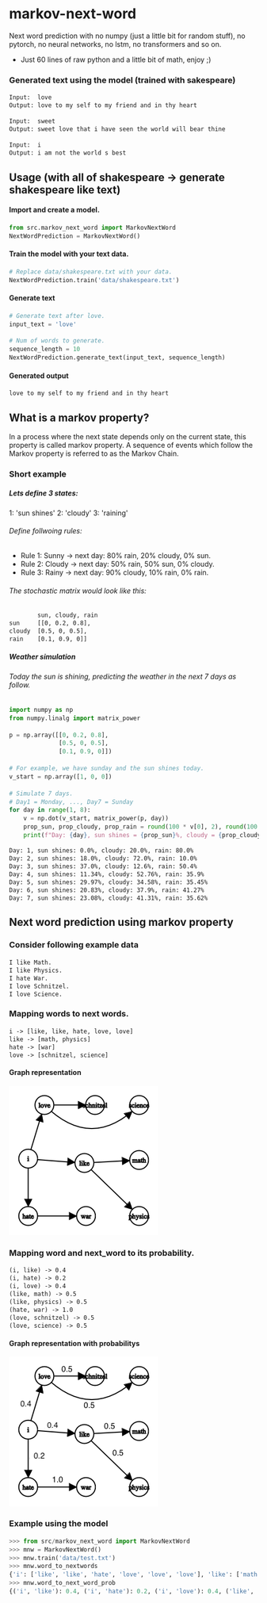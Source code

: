 # markov-next-word
Next word prediction with no numpy (just a little bit for random stuff), no pytorch, no neural networks, no lstm, no transformers and so on.

* Just 60 lines of raw python and a little bit of math, enjoy ;)

###  Generated text using the model (trained with sakespeare)

```console
Input:  love
Output: love to my self to my friend and in thy heart

Input:  sweet
Output: sweet love that i have seen the world will bear thine 

Input:  i
Output: i am not the world s best
```

## Usage (with all of shakespeare -> generate shakespeare like text)

#### Import and create a model.

```python
from src.markov_next_word import MarkovNextWord
NextWordPrediction = MarkovNextWord()
```
#### Train the model with your text data.

```python
# Replace data/shakespeare.txt with your data.
NextWordPrediction.train('data/shakespeare.txt')
```

#### Generate text

```python
# Generate text after love.
input_text = 'love'

# Num of words to generate.
sequence_length = 10
NextWordPrediction.generate_text(input_text, sequence_length)
```

#### Generated output
```console
love to my self to my friend and in thy heart
```

## What is a markov property?
In a process where the next state depends only on the current state, this property is called markov property.
A sequence of events which follow the Markov property is referred to as the Markov Chain.

### Short example

##### Lets define 3 states:

1: 'sun shines'
2: 'cloudy'
3: 'raining'

###### Define follwoing rules:

* Rule 1: Sunny → next day: 80% rain, 20% cloudy, 0% sun.
* Rule 2: Cloudy → next day: 50% rain, 50% sun, 0% cloudy.
* Rule 3: Rainy → next day: 90% cloudy, 10% rain, 0% rain.

###### The stochastic matrix would look like this:

```console
        sun, cloudy, rain
sun     [[0, 0.2, 0.8],
cloudy  [0.5, 0, 0.5],
rain    [0.1, 0.9, 0]]
```

##### Weather simulation

###### Today the sun is shining, predicting the weather in the next 7 days as follow.

```python
import numpy as np
from numpy.linalg import matrix_power

p = np.array([[0, 0.2, 0.8],
              [0.5, 0, 0.5],
              [0.1, 0.9, 0]])

# For example, we have sunday and the sun shines today.
v_start = np.array([1, 0, 0])

# Simulate 7 days.
# Day1 = Monday, ..., Day7 = Sunday
for day in range(1, 8):
    v = np.dot(v_start, matrix_power(p, day))
    prop_sun, prop_cloudy, prop_rain = round(100 * v[0], 2), round(100 * v[1], 2), round(100 * v[2], 2)
    print(f"Day: {day}, sun shines = {prop_sun}%, cloudy = {prop_cloudy}%, rain = {prop_rain}%")
```

```console
Day: 1, sun shines: 0.0%, cloudy: 20.0%, rain: 80.0%
Day: 2, sun shines: 18.0%, cloudy: 72.0%, rain: 10.0%
Day: 3, sun shines: 37.0%, cloudy: 12.6%, rain: 50.4%
Day: 4, sun shines: 11.34%, cloudy: 52.76%, rain: 35.9%
Day: 5, sun shines: 29.97%, cloudy: 34.58%, rain: 35.45%
Day: 6, sun shines: 20.83%, cloudy: 37.9%, rain: 41.27%
Day: 7, sun shines: 23.08%, cloudy: 41.31%, rain: 35.62%
```

## Next word prediction using markov property

### Consider following example data

```console
I like Math.
I like Physics.
I hate War.
I love Schnitzel.
I love Science.
```

### Mapping words to next words.

```console
i -> [like, like, hate, love, love]
like -> [math, physics]
hate -> [war]
love -> [schnitzel, science]
```
#### Graph representation

![image](./res/graph.png)

### Mapping word and next_word to its probability.

```console
(i, like) -> 0.4
(i, hate) -> 0.2
(i, love) -> 0.4
(like, math) -> 0.5
(like, physics) -> 0.5
(hate, war) -> 1.0
(love, schnitzel) -> 0.5
(love, science) -> 0.5
```
#### Graph representation with probabilitys

![image](./res/graph_probs.png)

### Example using the model

```python
>>> from src/markov_next_word import MarkovNextWord
>>> mnw = MarkovNextWord()
>>> mnw.train('data/test.txt')
>>> mnw.word_to_nextwords
{'i': ['like', 'like', 'hate', 'love', 'love', 'love'], 'like': ['math', 'physics'], 'hate': ['war'], 'love': ['schnitzel', 'science']}
>>> mnw.word_to_next_word_prob
{('i', 'like'): 0.4, ('i', 'hate'): 0.2, ('i', 'love'): 0.4, ('like', 'math'): 0.5, ('like', 'physics'): 0.5, ('hate', 'war'): 1.0, ('love', 'schnitzel'): 0.5, ('love', 'science'): 0.5}
```